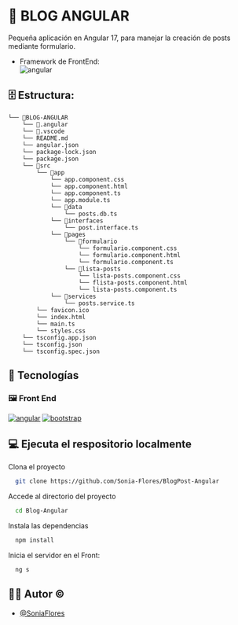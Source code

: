 # 🚀  BLOG ANGULAR

Pequeña aplicación en Angular 17, para manejar la creación de posts mediante formulario.

- Framework de FrontEnd:  
![angular](https://img.shields.io/badge/Angular-0F0F11?style=for-the-badge&logo=angular)

## 🗄️ Estructura:

```
└── 📁BLOG-ANGULAR
    └── 📁.angular
    └── 📁.vscode
    └── README.md
    └── angular.json
    └── package-lock.json
    └── package.json
    └── 📁src
        └── 📁app
            └── app.component.css
            └── app.component.html
            └── app.component.ts
            └── app.module.ts
            └── 📁data
                └── posts.db.ts
            └── 📁interfaces
                └── post.interface.ts
            └── 📁pages
                └── 📁formulario
                    └── formulario.component.css
                    └── formulario.component.html
                    └── formulario.component.ts
                └── 📁lista-posts
                    └── lista-posts.component.css
                    └── flista-posts.component.html
                    └── lista-posts.component.ts                 
            └── 📁services
                └── posts.service.ts
        └── favicon.ico
        └── index.html
        └── main.ts
        └── styles.css
    └── tsconfig.app.json
    └── tsconfig.json
    └── tsconfig.spec.json
```

## 🔗 Tecnologías
### 🖼️ Front End
[![angular](https://img.shields.io/badge/Angular-0F0F11?style=for-the-badge&logo=angular&logoColor=white)](https://angular.io/)
[![bootstrap](https://img.shields.io/badge/bootstrap-7952B3?style=for-the-badge&logo=bootstrap&logoColor=white)](https://getbootstrap.com/)


## 💻  Ejecuta el respositorio localmente

Clona el proyecto

```bash
  git clone https://github.com/Sonia-Flores/BlogPost-Angular
```

Accede al directorio del proyecto

```bash
  cd Blog-Angular
```

Instala las dependencias

```bash
  npm install
```

Inicia el servidor en el Front:

```bash
  ng s
```

## ✍🏼 Autor ©️

- [@SoniaFlores](https://github.com/Sonia-Flores)


